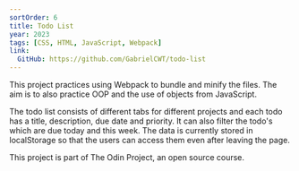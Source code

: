 ```yaml
---
sortOrder: 6
title: Todo List
year: 2023
tags: [CSS, HTML, JavaScript, Webpack]
link:
  GitHub: https://github.com/GabrielCWT/todo-list
---
```


This project practices using Webpack to bundle and minify the files. The aim is to also practice OOP and the use of objects from JavaScript.

The todo list consists of different tabs for different projects and each todo has a title, description, due date and priority. It can also filter the todo's which are due today and this week. The data is currently stored in localStorage so that the users can access them even after leaving the page.

This project is part of The Odin Project, an open source course.
